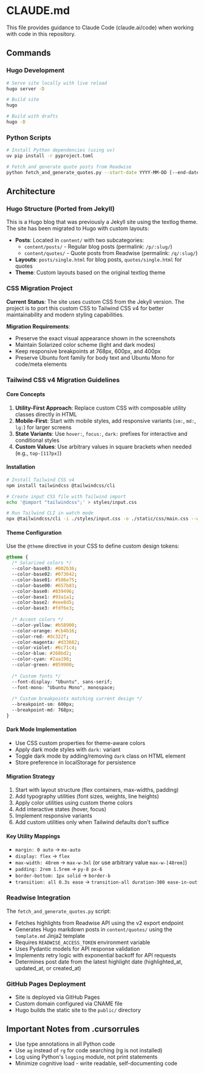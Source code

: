 # CLAUDE.md

This file provides guidance to Claude Code (claude.ai/code) when working with code in this repository.

## Commands

### Hugo Development
```bash
# Serve site locally with live reload
hugo server -D

# Build site
hugo

# Build with drafts
hugo -D
```

### Python Scripts
```bash
# Install Python dependencies (using uv)
uv pip install -r pyproject.toml

# Fetch and generate quote posts from Readwise
python fetch_and_generate_quotes.py --start-date YYYY-MM-DD [--end-date YYYY-MM-DD]
```

## Architecture

### Hugo Structure (Ported from Jekyll)
This is a Hugo blog that was previously a Jekyll site using the textlog theme. The site has been migrated to Hugo with custom layouts:

- **Posts**: Located in `content/` with two subcategories:
  - `content/posts/` - Regular blog posts (permalink: `/p/:slug/`)
  - `content/quotes/` - Quote posts from Readwise (permalink: `/q/:slug/`)
- **Layouts**: `posts/single.html` for blog posts, `quotes/single.html` for quotes
- **Theme**: Custom layouts based on the original textlog theme

### CSS Migration Project
**Current Status**: The site uses custom CSS from the Jekyll version. The project is to port this custom CSS to Tailwind CSS v4 for better maintainability and modern styling capabilities.

**Migration Requirements**:
- Preserve the exact visual appearance shown in the screenshots
- Maintain Solarized color scheme (light and dark modes)
- Keep responsive breakpoints at 768px, 600px, and 400px
- Preserve Ubuntu font family for body text and Ubuntu Mono for code/meta elements

### Tailwind CSS v4 Migration Guidelines

#### Core Concepts
1. **Utility-First Approach**: Replace custom CSS with composable utility classes directly in HTML
2. **Mobile-First**: Start with mobile styles, add responsive variants (`sm:`, `md:`, `lg:`) for larger screens
3. **State Variants**: Use `hover:`, `focus:`, `dark:` prefixes for interactive and conditional styles
4. **Custom Values**: Use arbitrary values in square brackets when needed (e.g., `top-[117px]`)

#### Installation
```bash
# Install Tailwind CSS v4
npm install tailwindcss @tailwindcss/cli

# Create input CSS file with Tailwind import
echo '@import "tailwindcss";' > styles/input.css

# Run Tailwind CLI in watch mode
npx @tailwindcss/cli -i ./styles/input.css -o ./static/css/main.css --watch
```

#### Theme Configuration
Use the `@theme` directive in your CSS to define custom design tokens:
```css
@theme {
  /* Solarized colors */
  --color-base03: #002b36;
  --color-base02: #073642;
  --color-base01: #586e75;
  --color-base00: #657b83;
  --color-base0: #839496;
  --color-base1: #93a1a1;
  --color-base2: #eee8d5;
  --color-base3: #fdf6e3;
  
  /* Accent colors */
  --color-yellow: #b58900;
  --color-orange: #cb4b16;
  --color-red: #dc322f;
  --color-magenta: #d33682;
  --color-violet: #6c71c4;
  --color-blue: #268bd2;
  --color-cyan: #2aa198;
  --color-green: #859900;
  
  /* Custom fonts */
  --font-display: "Ubuntu", sans-serif;
  --font-mono: "Ubuntu Mono", monospace;
  
  /* Custom breakpoints matching current design */
  --breakpoint-sm: 600px;
  --breakpoint-md: 768px;
}
```

#### Dark Mode Implementation
- Use CSS custom properties for theme-aware colors
- Apply dark mode styles with `dark:` variant
- Toggle dark mode by adding/removing `dark` class on HTML element
- Store preference in localStorage for persistence

#### Migration Strategy
1. Start with layout structure (flex containers, max-widths, padding)
2. Add typography utilities (font sizes, weights, line heights)
3. Apply color utilities using custom theme colors
4. Add interactive states (hover, focus)
5. Implement responsive variants
6. Add custom utilities only when Tailwind defaults don't suffice

#### Key Utility Mappings
- `margin: 0 auto` → `mx-auto`
- `display: flex` → `flex`
- `max-width: 48rem` → `max-w-3xl` (or use arbitrary value `max-w-[48rem]`)
- `padding: 2rem 1.5rem` → `py-8 px-6`
- `border-bottom: 1px solid` → `border-b`
- `transition: all 0.3s ease` → `transition-all duration-300 ease-in-out`

### Readwise Integration
The `fetch_and_generate_quotes.py` script:
- Fetches highlights from Readwise API using the v2 export endpoint
- Generates Hugo markdown posts in `content/quotes/` using the `template.md` Jinja2 template
- Requires `READWISE_ACCESS_TOKEN` environment variable
- Uses Pydantic models for API response validation
- Implements retry logic with exponential backoff for API requests
- Determines post date from the latest highlight date (highlighted_at, updated_at, or created_at)

### GitHub Pages Deployment
- Site is deployed via GitHub Pages
- Custom domain configured via CNAME file
- Hugo builds the static site to the `public/` directory

## Important Notes from .cursorrules

- Use type annotations in all Python code
- Use `ag` instead of `rg` for code searching (rg is not installed)
- Log using Python's `logging` module, not print statements
- Minimize cognitive load - write readable, self-documenting code